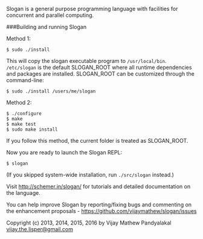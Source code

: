Slogan is a general purpose programming language with facilities for concurrent and parallel computing.

###Building and running Slogan

Method 1: 

    $ sudo ./install

This will copy the slogan executable program to `/usr/local/bin`.
`/etc/slogan` is the default SLOGAN_ROOT where all runtime dependencies and packages are installed.
SLOGAN_ROOT can be customized through the command-line:

    $ sudo ./install /users/me/slogan
 
Method 2:
    
    $ ./configure
    $ make
    $ make test
    $ sudo make install

If you follow this method, the current folder is treated as SLOGAN_ROOT. 

Now you are ready to launch the Slogan REPL:
    
    $ slogan

(If you skipped system-wide installation, run `./src/slogan` instead.)


Visit http://schemer.in/slogan/ for tutorials and detailed documentation on the language.

You can help improve Slogan by reporting/fixing bugs and commenting on the enhancement proposals - https://github.com/vijaymathew/slogan/issues

Copyright (c) 2013, 2014, 2015, 2016 by Vijay Mathew Pandyalakal <vijay.the.lisper@gmail.com>